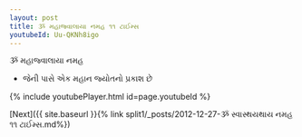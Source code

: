 ```yaml
---
layout: post
title: ૐ મહાજ્વાલાયા નમહ ૧૧ ટાઈમ્સ
youtubeId: Uu-QKNh8igo
---
```

 
 
 ૐ મહાજ્વાલાયા નમહ  
 
 -  જેની પાસે એક મહાન જ્યોતનો પ્રકાશ છે 
 
  
 
  
 
 
 
 
 
 


{% include youtubePlayer.html id=page.youtubeId %}
 
[Next]({{ site.baseurl }}{% link  split1/_posts/2012-12-27-ૐ સ્વાસ્થયથાય નમહ ૧૧ ટાઈમ્સ.md%})
 
